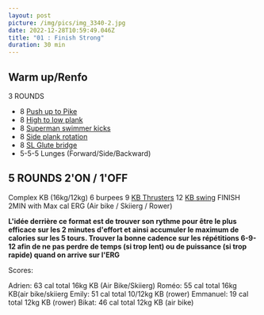 ```yaml
---
layout: post
picture: /img/pics/img_3340-2.jpg
date: 2022-12-28T10:59:49.046Z
title: "01 : Finish Strong"
duration: 30 min
---
```

## Warm up/Renfo

3 ROUNDS

- 8 [Push up to Pike](https://www.youtube.com/watch?v=gxf460U591I&t=29s)
- 8 [High to low plank](https://www.youtube.com/watch?v=jdnPcOf4YOA)
- 8 [Superman swimmer kicks](https://www.youtube.com/watch?v=giIrfytRWIQ)
- 8 [Side plank rotation](https://www.youtube.com/watch?v=RXlHKL_NEN8)
- 8 [SL Glute bridge](https://www.youtube.com/watch?v=AVAXhy6pl7o)
- 5-5-5 Lunges (Forward/Side/Backward)



## 5 ROUNDS 2'ON / 1'OFF

Complex KB (16kg/12kg)
6 burpees
9 [KB Thrusters](https://www.youtube.com/watch?v=ktDIi7qBHHM) 
12 [KB swing](https://www.youtube.com/watch?v=KkYOW3jDhoM)
FINISH 2MIN with Max cal ERG (Air bike / Skiierg / Rower) 

**L'idée derrière ce format est de trouver son rythme pour être le plus efficace sur les 2 minutes d'effort et ainsi accumuler le maximum de calories sur les 5 tours. Trouver la bonne cadence sur les répétitions 6-9-12 afin de ne pas perdre de temps (si trop lent) ou de puissance (si trop rapide) quand on arrive sur l'ERG** 



Scores: 

Adrien: 63 cal total 16kg KB (Air Bike/Skiierg)
Roméo: 55 cal total 16kg KB(air bike/skiierg
Emily: 51 cal total 10/12kg KB (rower)
Emmanuel: 19 cal total 12kg KB (rower) 
Bikat: 46 cal total 12kg KB (air bike)